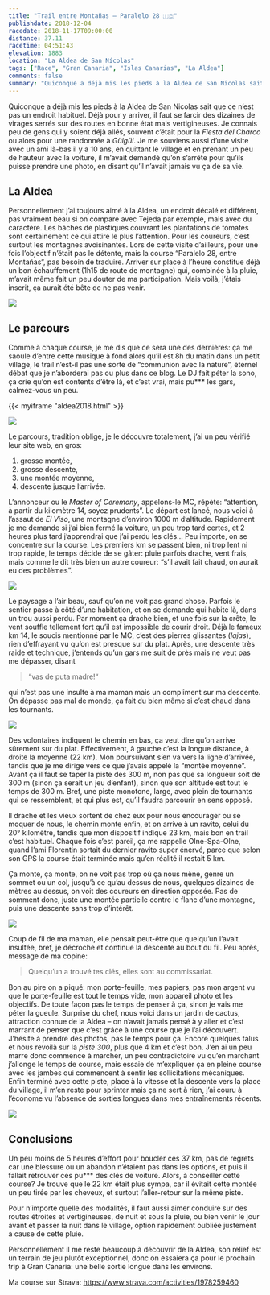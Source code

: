 ```yaml
---
title: "Trail entre Montañas – Paralelo 28 🇮🇨"
publishdate: 2018-12-04
racedate: 2018-11-17T09:00:00
distance: 37.11
racetime: 04:51:43
elevation: 1883
location: "La Aldea de San Nícolas"
tags: ["Race", "Gran Canaria", "Islas Canarias", "La Aldea"]
comments: false
summary: "Quiconque a déjà mis les pieds à la Aldea de San Nicolas sait que ce n’est pas un endroit habituel. Déjà pour y arriver, il faut se farcir des dizaines de virages serrés sur des routes en bonne état mais vertigineuses."
---
```


Quiconque a déjà mis les pieds à la Aldea de San Nicolas sait que ce n’est pas un endroit habituel. Déjà pour y arriver, il faut se farcir des dizaines de virages serrés sur des routes en bonne état mais vertigineuses. Je connais peu de gens qui y soient déjà allés, souvent c’était pour la _Fiesta del Charco_ ou alors pour une randonnée à _Güigüi_. Je me souviens aussi d’une visite avec un ami là-bas il y a 10 ans, en quittant le village et en prenant un peu de hauteur avec la voiture, il m’avait demandé qu’on s’arrête pour qu’ils puisse prendre une photo, en disant qu’il n’avait jamais vu ça de sa vie.

## La Aldea

Personnellement j’ai toujours aimé à la Aldea, un endroit décalé et différent, pas vraiment beau si on compare avec Tejeda par exemple, mais avec du caractère. Les bâches de plastiques couvrant les plantations de tomates sont certainement ce qui attire le plus l’attention. Pour les coureurs, c’est surtout les montagnes avoisinantes. Lors de cette visite d’ailleurs, pour une fois l’objectif n’était pas le détente, mais la course “Paralelo 28, entre Montañas“, pas besoin de traduire. Arriver sur place à l’heure constitue déjà un bon échauffement (1h15 de route de montagne) qui, combinée à la pluie, m’avait même fait un peu douter de ma participation. Mais voilà, j’étais inscrit, ça aurait été bête de ne pas venir.

![](./images/aldea2018_01.jpg)

## Le parcours

Comme à chaque course, je me dis que ce sera une des dernières: ça me saoule d’entre cette musique à fond alors qu’il est 8h du matin dans un petit village, le trail n’est-il pas une sorte de “communion avec la nature”, éternel débat que je n’aborderai pas ou plus dans ce blog. Le DJ fait péter la sono, ça crie qu’on est contents d’être là, et c’est vrai, mais pu*** les gars, calmez-vous un peu.

{{< myiframe "aldea2018.html" >}}

![](./images/profilAldea.png)

Le parcours, tradition oblige, je le découvre totalement, j’ai un peu vérifié leur site web, en gros:
1. grosse montée,
2. grosse descente,
3. une montée moyenne,
4. descente jusque l’arrivée.

L’annonceur ou le _Master of Ceremony_, appelons-le MC, répète: “attention, à partir du kilomètre 14, soyez prudents”. Le départ est lancé, nous voici à l’assaut de _El Viso_, une montagne d’environ 1000 m d’altitude. Rapidement je me demande si j’ai bien fermé la voiture, un peu trop tard certes, et 2 heures plus tard j’apprendrai que j’ai perdu les clés... Peu importe, on se concentre sur la course. Les premiers km se passent bien, ni trop lent ni trop rapide, le temps décide de se gâter: pluie parfois drache, vent frais, mais comme le dit très bien un autre coureur: “s’il avait fait chaud, on aurait eu des problèmes”.

![](./images/aldea2018_02.jpg)

Le paysage a l’air beau, sauf qu’on ne voit pas grand chose. Parfois le sentier passe à côté d’une habitation, et on se demande qui habite là, dans un trou aussi perdu. Par moment ça drache bien, et une fois sur la crête, le vent souffle tellement fort qu’il est impossible de courir droit. Déjà le fameux km 14, le soucis mentionné par le MC, c’est des pierres glissantes (_lajas_), rien d’effrayant vu qu’on est presque sur du plat. Après, une descente très raide et technique, j’entends qu’un gars me suit de près mais ne veut pas me dépasser, disant 
> “vas de puta madre!“ 

qui n’est pas une insulte à ma maman mais un compliment sur ma descente. On dépasse pas mal de monde, ça fait du bien même si c’est chaud dans les tournants.

![](./images/aldea2018_03.jpg)

Des volontaires indiquent le chemin en bas, ça veut dire qu’on arrive sûrement sur du plat. Effectivement, à gauche c’est la longue distance, à droite la moyenne (22 km). Mon poursuivant s’en va vers la ligne d’arrivée, tandis que je me dirige vers ce que j’avais appelé la “montée moyenne”. Avant ça il faut se taper la piste des 300 m, non pas que sa longueur soit de 300 m (sinon ça serait un jeu d’enfant), sinon que son altitude est tout le temps de 300 m. Bref, une piste monotone, large, avec plein de tournants qui se ressemblent, et qui plus est, qu’il faudra parcourir en sens opposé.

Il drache et les vieux sortent de chez eux pour nous encourager ou se moquer de nous, le chemin monte enfin, et on arrive à un ravito, celui du 20° kilomètre, tandis que mon dispositif indique 23 km, mais bon en trail c’est habituel. Chaque fois c’est pareil, ça me rappelle Olne-Spa-Olne, quand l’ami Florentin sortait du dernier ravito super énervé, parce que selon son GPS la course était terminée mais qu’en réalité il restait 5 km.

Ça monte, ça monte, on ne voit pas trop où ça nous mène, genre un sommet ou un col, jusqu’à ce qu’au dessus de nous, quelques dizaines de mètres au dessus, on voit des coureurs en direction opposée. Pas de somment donc, juste une montée partielle contre le flanc d’une montagne, puis une descente sans trop d’intérêt.

![](./images/aldea2018_04.jpg)

Coup de fil de ma maman, elle pensait peut-être que quelqu’un l’avait insultée, bref, je décroche et continue la descente au bout du fil. Peu après, message de ma copine: 

> Quelqu’un a trouvé tes clés, elles sont au commissariat. 

Bon au pire on a piqué: mon porte-feuille, mes papiers, pas mon argent vu que le porte-feuille est tout le temps vide, mon appareil photo et les objectifs. De toute façon pas le temps de penser à ça, sinon je vais me péter la gueule. Surprise du chef, nous voici dans un jardin de cactus, attraction connue de la Aldea – on n’avait jamais pensé à y aller et c’est marrant de penser que c’est grâce à une course que je l’ai découvert. J’hésite à prendre des photos, pas le temps pour ça. Encore quelques talus et nous revoilà sur la _piste 300_, plus que 4 km et c’est bon. J’en ai un peu marre donc commence à marcher, un peu contradictoire vu qu’en marchant j’allonge le temps de course, mais essaie de m’expliquer ça en pleine course avec les jambes qui commencent à sentir les sollicitations mécaniques. Enfin terminé avec cette piste, place à la vitesse et la descente vers la place du village, il m’en reste pour sprinter mais ça ne sert à rien, j’ai couru à l’économe vu l’absence de sorties longues dans mes entraînements récents.

![](./images/aldea2018_05.jpg)

## Conclusions

Un peu moins de 5 heures d’effort pour boucler ces 37 km, pas de regrets car une blessure ou un abandon n’étaient pas dans les options, et puis il fallait retrouver ces pu*** des clés de voiture. Alors, à conseiller cette course? Je trouve que le 22 km était plus sympa, car il évitait cette montée un peu tirée par les cheveux, et surtout l’aller-retour sur la même piste.

Pour n’importe quelle des modalités, il faut aussi aimer conduire sur des routes étroites et vertigineuses, de nuit et sous la pluie, ou bien venir le jour avant et passer la nuit dans le village, option rapidement oubliée justement à cause de cette pluie.

Personnellement il me reste beaucoup à découvrir de la Aldea, son relief est un terrain de jeu plutôt exceptionnel, donc on essaiera ça pour le prochain trip à Gran Canaria: une belle sortie longue dans les environs.

Ma course sur Strava: https://www.strava.com/activities/1978259460
